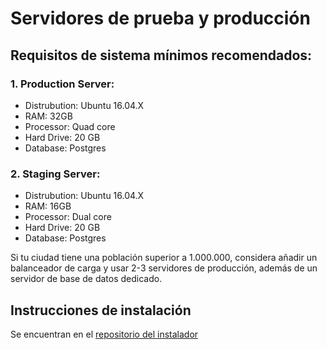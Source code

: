 # Servidores de prueba y producción

## Requisitos de sistema mínimos recomendados:

### 1. Production Server:
  - Distrubution: Ubuntu 16.04.X
  - RAM: 32GB
  - Processor: Quad core
  - Hard Drive: 20 GB
  - Database: Postgres

### 2. Staging Server:
  - Distrubution: Ubuntu 16.04.X
  - RAM: 16GB
  - Processor: Dual core
  - Hard Drive: 20 GB
  - Database: Postgres

Si tu ciudad tiene una población superior a 1.000.000, considera añadir un balanceador de carga y usar 2-3 servidores de producción, además de un servidor de base de datos dedicado.

## Instrucciones de instalación
Se encuentran en el [repositorio del instalador](https://github.com/consul/installer)
